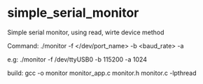 # simple_serial_monitor

Simple serial monitor, using read, wirte device method

Command:
        ./monitor -f </dev/port_name> -b <baud_rate> -a <byte>
        
e.g:    ./monitor -f /dev/ttyUSB0 -b 115200 -a 1024

build:
gcc -o monitor monitor_app.c monitor.h monitor.c -lpthread
